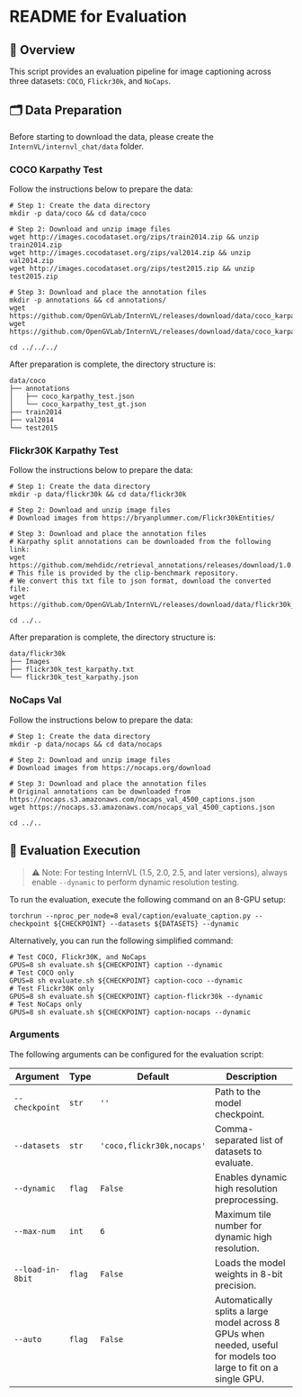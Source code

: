 # README for Evaluation

## 🌟 Overview

This script provides an evaluation pipeline for image captioning across three datasets: `COCO`, `Flickr30k`, and `NoCaps`.

## 🗂️ Data Preparation

Before starting to download the data, please create the `InternVL/internvl_chat/data` folder.

### COCO Karpathy Test

Follow the instructions below to prepare the data:

```shell
# Step 1: Create the data directory
mkdir -p data/coco && cd data/coco

# Step 2: Download and unzip image files
wget http://images.cocodataset.org/zips/train2014.zip && unzip train2014.zip
wget http://images.cocodataset.org/zips/val2014.zip && unzip val2014.zip
wget http://images.cocodataset.org/zips/test2015.zip && unzip test2015.zip

# Step 3: Download and place the annotation files
mkdir -p annotations && cd annotations/
wget https://github.com/OpenGVLab/InternVL/releases/download/data/coco_karpathy_test.json
wget https://github.com/OpenGVLab/InternVL/releases/download/data/coco_karpathy_test_gt.json

cd ../../../
```

After preparation is complete, the directory structure is:

```shell
data/coco
├── annotations
│   ├── coco_karpathy_test.json
│   └── coco_karpathy_test_gt.json
├── train2014
├── val2014
└── test2015
```

### Flickr30K Karpathy Test

Follow the instructions below to prepare the data:

```shell
# Step 1: Create the data directory
mkdir -p data/flickr30k && cd data/flickr30k

# Step 2: Download and unzip image files
# Download images from https://bryanplummer.com/Flickr30kEntities/

# Step 3: Download and place the annotation files
# Karpathy split annotations can be downloaded from the following link:
wget https://github.com/mehdidc/retrieval_annotations/releases/download/1.0.0/flickr30k_test_karpathy.txt
# This file is provided by the clip-benchmark repository.
# We convert this txt file to json format, download the converted file:
wget https://github.com/OpenGVLab/InternVL/releases/download/data/flickr30k_test_karpathy.json

cd ../..
```

After preparation is complete, the directory structure is:

```shell
data/flickr30k
├── Images
├── flickr30k_test_karpathy.txt
└── flickr30k_test_karpathy.json
```

### NoCaps Val

Follow the instructions below to prepare the data:

```shell
# Step 1: Create the data directory
mkdir -p data/nocaps && cd data/nocaps

# Step 2: Download and unzip image files
# Download images from https://nocaps.org/download

# Step 3: Download and place the annotation files
# Original annotations can be downloaded from https://nocaps.s3.amazonaws.com/nocaps_val_4500_captions.json
wget https://nocaps.s3.amazonaws.com/nocaps_val_4500_captions.json

cd ../..
```

## 🏃 Evaluation Execution

> ⚠️ Note: For testing InternVL (1.5, 2.0, 2.5, and later versions), always enable `--dynamic` to perform dynamic resolution testing.

To run the evaluation, execute the following command on an 8-GPU setup:

```shell
torchrun --nproc_per_node=8 eval/caption/evaluate_caption.py --checkpoint ${CHECKPOINT} --datasets ${DATASETS} --dynamic
```

Alternatively, you can run the following simplified command:

```shell
# Test COCO, Flickr30K, and NoCaps
GPUS=8 sh evaluate.sh ${CHECKPOINT} caption --dynamic
# Test COCO only
GPUS=8 sh evaluate.sh ${CHECKPOINT} caption-coco --dynamic
# Test Flickr30K only
GPUS=8 sh evaluate.sh ${CHECKPOINT} caption-flickr30k --dynamic
# Test NoCaps only
GPUS=8 sh evaluate.sh ${CHECKPOINT} caption-nocaps --dynamic
```

### Arguments

The following arguments can be configured for the evaluation script:

| Argument         | Type   | Default                   | Description                                                                                                       |
| ---------------- | ------ | ------------------------- | ----------------------------------------------------------------------------------------------------------------- |
| `--checkpoint`   | `str`  | `''`                      | Path to the model checkpoint.                                                                                     |
| `--datasets`     | `str`  | `'coco,flickr30k,nocaps'` | Comma-separated list of datasets to evaluate.                                                                     |
| `--dynamic`      | `flag` | `False`                   | Enables dynamic high resolution preprocessing.                                                                    |
| `--max-num`      | `int`  | `6`                       | Maximum tile number for dynamic high resolution.                                                                  |
| `--load-in-8bit` | `flag` | `False`                   | Loads the model weights in 8-bit precision.                                                                       |
| `--auto`         | `flag` | `False`                   | Automatically splits a large model across 8 GPUs when needed, useful for models too large to fit on a single GPU. |
